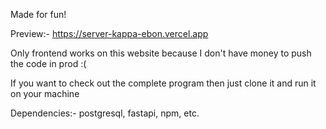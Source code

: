 Made for fun!

Preview:- https://server-kappa-ebon.vercel.app

Only frontend works on this website because I don't have money to push the code in prod :(

If you want to check out the complete program then just clone it and run it on your machine

Dependencies:- postgresql, fastapi, npm, etc.
